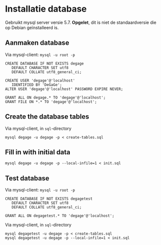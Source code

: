 # Installatie database #

Gebruikt mysql server versie 5.7. **Opgelet**, dit is niet de standaardversie die op Debian geïnstalleerd is.

## Aanmaken database ##

Via mysql-client: `mysql -u root -p`
```
CREATE DATABASE IF NOT EXISTS degage
   DEFAULT CHARACTER SET utf8
   DEFAULT COLLATE utf8_general_ci;

CREATE USER 'degage'@'localhost'
   IDENTIFIED BY 'DeGaGe';
ALTER USER 'degage'@'localhost' PASSWORD EXPIRE NEVER;

GRANT ALL ON degage.* TO 'degage'@'localhost';
GRANT FILE ON *.* TO 'degage'@'localhost';
```

## Create the database tables ##

Via mysql-client, in `sql`-directory
```
mysql degage -u degage -p < create-tables.sql
```

## Fill in with initial data ##
```
mysql degage -u degage -p --local-infile=1 < init.sql
```
## Test database

Via mysql-client: `mysql -u root -p`
```
CREATE DATABASE IF NOT EXISTS degagetest
   DEFAULT CHARACTER SET utf8
   DEFAULT COLLATE utf8_general_ci;

GRANT ALL ON degagetest.* TO 'degage'@'localhost';
```
Via mysql-client, in `sql`-directory
```
mysql degagetest -u degage -p < create-tables.sql
mysql degagetest -u degage -p --local-infile=1 < init.sql
```


